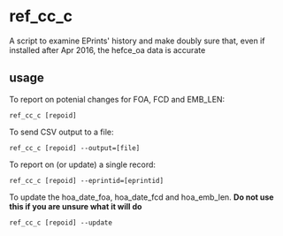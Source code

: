 # ref_cc_c
A script to examine EPrints' history and make doubly sure that, even if installed after Apr 2016, the hefce_oa data is accurate

## usage

To report on potenial changes for FOA, FCD and EMB_LEN:

`ref_cc_c [repoid]`

To send CSV output to a file:

`ref_cc_c [repoid] --output=[file]`

To report on (or update) a single record:

`ref_cc_c [repoid] --eprintid=[eprintid]`

To update the hoa_date_foa, hoa_date_fcd and hoa_emb_len. __Do not use this if you are unsure what it will do__

`ref_cc_c [repoid] --update`
